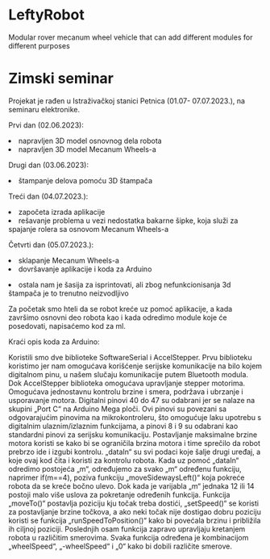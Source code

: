 # LeftyRobot
Modular rover mecanum wheel vehicle that can add different modules for different purposes 
# Zimski seminar
Projekat je rađen u Istraživačkoj stanici Petnica (01.07- 07.07.2023.), na seminaru elektronike. 
<ol></ol>
<p>Prvi dan (02.06.2023):</p>
<li>napravljen 3D model osnovnog dela robota</li> 
<li>napravljen 3D model Mecanum Wheels-a</li>  
<ol></ol>
<p>Drugi dan (03.06.2023):</p>
<li>štampanje delova pomoću 3D štampača</li>
<ol></ol>
<p>Treći dan (04.07.2023.):</p>
<li>započeta izrada aplikacije</li>
<li>rešavanje problema u vezi nedostatka bakarne šipke, koja služi za spajanje rolera sa osnovom Mecanum Wheels-a</li>
<ol></ol>
<p>Četvrti dan (05.07.2023.):</p>
<li>sklapanje Mecanum Wheels-a</li>
<li>dovršavanje aplikacije i koda za Arduino</li>
<p><li>ostala nam je šasija za isprintovati, ali zbog nefunkcionisanja 3d štampača je to trenutno neizvodljivo</li></p>
<p>Za početak smo hteli da se robot kreće uz pomoć aplikacije, a kada završimo osnovni deo robota kao i kada odredimo module koje će posedovati, napisaćemo kod za ml.</p>
<p>Kraći opis koda za Arduino:</p>
Koristili smo dve biblioteke SoftwareSerial i AccelStepper. Prvu biblioteku koristimo jer nam omogućava korišćenje serijske komunikacije na bilo kojem digitalnom pinu, u našem slučaju komunikacije putem Bluetooth modula. Dok AccelStepper biblioteka omogućava upravljanje stepper motorima. Omogućava jednostavnu kontrolu brzine i smera, podržava i ubrzanje i usporavanje motora. Digitalni pinovi 40 do 47 su odabrani jer se nalaze na skupini „Port C“ na Arduino Mega ploči. Ovi pinovi su povezani sa odgovarajućim pinovima na mikrokontroleru, što omogućuje laku upotrebu s digitalnim ulaznim/izlaznim funkcijama, a pinovi 8 i 9 su odabrani kao standardni pinovi za serijsku komunikaciju. Postavljanje maksimalne brzine motora koristi se kako bi se ograničila brzina motora i time sprečilo da robot prebrzo ide i izgubi kontrolu. „dataIn“ su svi podaci koje šalje drugi uređaj, a koje ovaj kod čita i koristi za kontrolu robota. Kada uz pomoć „dataIn“ odredimo postojeća „m“, određujemo za svako „m“ određenu funkciju, naprimer if(m==4), poziva funkciju „moveSidewaysLeft()“ koja pokreće robota da se kreće bočno ulevo. Dok kada je varijabla „m“ jednaka 12 ili 14 postoji malo više uslova za pokretanje određenih funkcija. Funkcija „moveTo()“ postavlja poziciju kju točak treba dostići, „setSpeed()“ se koristi za postavljanje brzine točkova, a ako neki točak nije dostigao dobru poziciju koristi se funkcija „runSpeedToPosition()“ kako bi povećala brzinu i približila ih ciljnoj poziciji. Poslednjih osam funkcija zapravo upravljaju kretanjem robota u različitim smerovima. Svaka funkcija određena je kombinacijom „wheelSpeed“, „-wheelSpeed“ i „0“ kako bi dobili različite smerove.
